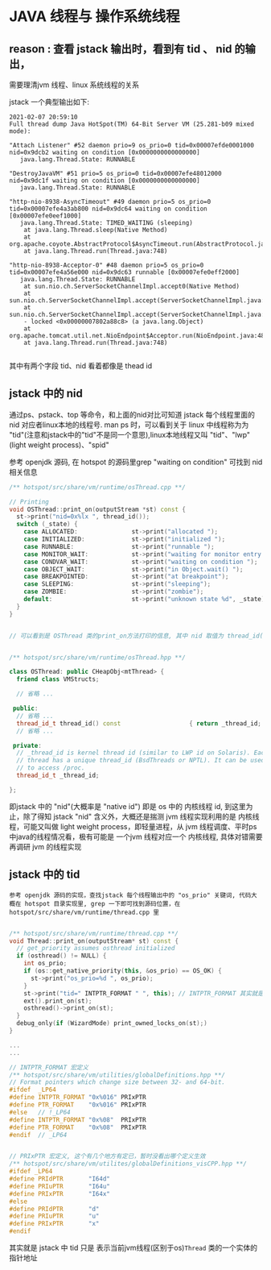 # JAVA 线程与 操作系统线程


## reason : 查看 jstack 输出时，看到有 tid 、 nid 的输出，
需要理清jvm 线程、linux 系统线程的关系

jstack 一个典型输出如下:

```shell
2021-02-07 20:59:10 
Full thread dump Java HotSpot(TM) 64-Bit Server VM (25.281-b09 mixed mode):

"Attach Listener" #52 daemon prio=9 os_prio=0 tid=0x00007efde0001000 nid=0x9dcb2 waiting on condition [0x0000000000000000]
   java.lang.Thread.State: RUNNABLE

"DestroyJavaVM" #51 prio=5 os_prio=0 tid=0x00007efe48012000 nid=0x9dc1f waiting on condition [0x0000000000000000]
   java.lang.Thread.State: RUNNABLE
 
"http-nio-8938-AsyncTimeout" #49 daemon prio=5 os_prio=0 tid=0x00007efe4a3ab800 nid=0x9dc64 waiting on condition [0x00007efe0eef1000]
   java.lang.Thread.State: TIMED_WAITING (sleeping)
    at java.lang.Thread.sleep(Native Method)
    at org.apache.coyote.AbstractProtocol$AsyncTimeout.run(AbstractProtocol.java:1151)
    at java.lang.Thread.run(Thread.java:748)
 
"http-nio-8938-Acceptor-0" #48 daemon prio=5 os_prio=0 tid=0x00007efe4a56e000 nid=0x9dc63 runnable [0x00007efe0eff2000]
   java.lang.Thread.State: RUNNABLE
    at sun.nio.ch.ServerSocketChannelImpl.accept0(Native Method)
    at sun.nio.ch.ServerSocketChannelImpl.accept(ServerSocketChannelImpl.java:424)
    at sun.nio.ch.ServerSocketChannelImpl.accept(ServerSocketChannelImpl.java:252)
    - locked <0x00000007802a88c8> (a java.lang.Object)
    at org.apache.tomcat.util.net.NioEndpoint$Acceptor.run(NioEndpoint.java:482)
    at java.lang.Thread.run(Thread.java:748)
 
```

其中有两个字段 tid、nid 看着都像是 thead id



## jstack 中的 nid
通过ps、pstack、top 等命令，和上面的nid对比可知道 jstack 每个线程里面的 nid 对应者linux本地的线程号. man ps 时，可以看到关于 linux 中线程称为为 "tid"(注意和jstack中的"tid"不是同一个意思),linux本地线程又叫 "tid"、"lwp"(light weight process)、"spid"

参考 openjdk 源码, 在 hotspot  的源码里grep "waiting on condition" 可找到 nid 相关信息

```c++
/** hotspot/src/share/vm/runtime/osThread.cpp **/

// Printing
void OSThread::print_on(outputStream *st) const {
  st->print("nid=0x%lx ", thread_id());
  switch (_state) {
    case ALLOCATED:               st->print("allocated ");                 break;
    case INITIALIZED:             st->print("initialized ");               break;
    case RUNNABLE:                st->print("runnable ");                  break;
    case MONITOR_WAIT:            st->print("waiting for monitor entry "); break;
    case CONDVAR_WAIT:            st->print("waiting on condition ");      break;
    case OBJECT_WAIT:             st->print("in Object.wait() ");          break;
    case BREAKPOINTED:            st->print("at breakpoint");               break;
    case SLEEPING:                st->print("sleeping");                    break;
    case ZOMBIE:                  st->print("zombie");                      break;
    default:                      st->print("unknown state %d", _state); break;
  }
}


// 可以看到是 OSThread 类的print_on方法打印的信息, 其中 nid 取值为 thread_id()返回值,可以看看 OSThread 类的头文件:


/** hotspot/src/share/vm/runtime/osThread.hpp **/

class OSThread: public CHeapObj<mtThread> {
  friend class VMStructs;

  // 省略 ...

 public:
  // 省略 ...
  thread_id_t thread_id() const                   { return _thread_id; }
  // 省略 ...

 private:
  // _thread_id is kernel thread id (similar to LWP id on Solaris). Each
  // thread has a unique thread_id (BsdThreads or NPTL). It can be used
  // to access /proc.
  thread_id_t _thread_id;

};
```

即jstack 中的 "nid"(大概率是 "native id") 即是 os 中的 内核线程 id, 到这里为止，除了得知 jstack "nid" 含义外，大概还是揣测 jvm 线程实现利用的是 内核线程，可能又叫做 light weight process，即轻量进程，从 jvm 线程调度、平时ps 中java的线程情况看，极有可能是 一个jvm 线程对应一个 内核线程, 具体对错需要再调研 jvm 的线程实现


## jstack 中的 tid
```
参考 openjdk 源码的实现，查找jstack 每个线程输出中的 "os_prio" 关键词, 代码大概在 hotspot 目录实现里, grep 一下即可找到源码位置，在 hotspot/src/share/vm/runtime/thread.cpp 里 
```

```c++

/** hotspot/src/share/vm/runtime/thread.cpp **/
void Thread::print_on(outputStream* st) const {
  // get_priority assumes osthread initialized
  if (osthread() != NULL) {
    int os_prio;
    if (os::get_native_priority(this, &os_prio) == OS_OK) {
      st->print("os_prio=%d ", os_prio);
    }
    st->print("tid=" INTPTR_FORMAT " ", this); // INTPTR_FORMAT 其实就是 0x%16llx, printf("%x", this) 的意思
    ext().print_on(st);
    osthread()->print_on(st);
  }
  debug_only(if (WizardMode) print_owned_locks_on(st);)
}

...
...

// INTPTR_FORMAT 宏定义
/** hotspot/src/share/vm/utilities/globalDefinitions.hpp **/
// Format pointers which change size between 32- and 64-bit.
#ifdef  _LP64
#define INTPTR_FORMAT "0x%016" PRIxPTR
#define PTR_FORMAT    "0x%016" PRIxPTR
#else   // !_LP64
#define INTPTR_FORMAT "0x%08"  PRIxPTR
#define PTR_FORMAT    "0x%08"  PRIxPTR
#endif  // _LP64


// PRIxPTR 宏定义, 这个有几个地方有定已，暂时没看出哪个定义生效
/** hotspot/src/share/vm/utilites/globalDefinitions_visCPP.hpp **/
#ifdef _LP64
#define PRIdPTR       "I64d"
#define PRIuPTR       "I64u"
#define PRIxPTR       "I64x"
#else
#define PRIdPTR       "d"
#define PRIuPTR       "u"
#define PRIxPTR       "x"
#endif


```
其实就是 jstack 中 tid 只是 表示当前jvm线程(区别于os)`Thread` 类的一个实体的指针地址

